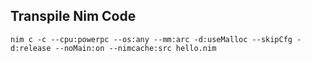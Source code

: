 
Transpile Nim Code
------------------

```
nim c -c --cpu:powerpc --os:any --mm:arc -d:useMalloc --skipCfg -d:release --noMain:on --nimcache:src hello.nim
```
